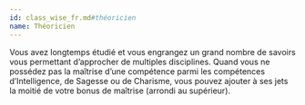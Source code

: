 ```yaml
---
id: class_wise_fr.md#théoricien
name: Théoricien
---
```


Vous avez longtemps étudié et vous engrangez un grand nombre de savoirs vous permettant d’approcher de multiples disciplines. Quand vous ne possédez pas la maîtrise d’une compétence parmi les compétences d’Intelligence, de Sagesse ou de Charisme, vous pouvez ajouter à ses jets la moitié de votre bonus de maîtrise (arrondi au supérieur).

